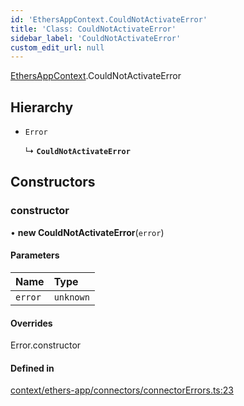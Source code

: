 ```yaml
---
id: 'EthersAppContext.CouldNotActivateError'
title: 'Class: CouldNotActivateError'
sidebar_label: 'CouldNotActivateError'
custom_edit_url: null
---
```


[EthersAppContext](../modules/EthersAppContext.md).CouldNotActivateError

## Hierarchy

- `Error`

  ↳ **`CouldNotActivateError`**

## Constructors

### constructor

• **new CouldNotActivateError**(`error`)

#### Parameters

| Name    | Type      |
| :------ | :-------- |
| `error` | `unknown` |

#### Overrides

Error.constructor

#### Defined in

[context/ethers-app/connectors/connectorErrors.ts:23](https://github.com/scaffold-eth/eth-hooks/blob/d9dfbde/src/context/ethers-app/connectors/connectorErrors.ts#L23)
